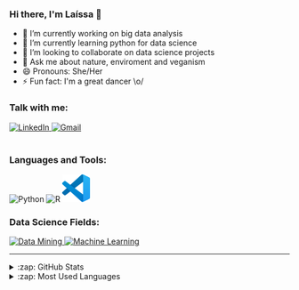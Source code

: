 ### Hi there, I'm Laíssa 👋


- 🔭 I’m currently working on big data analysis
- 🌱 I’m currently learning python for data science
- 👯 I’m looking to collaborate on data science projects
- 💬 Ask me about nature, enviroment and veganism
- 😄 Pronouns: She/Her
- ⚡ Fun fact: I'm a great dancer \o/

### Talk with me:
<div align="left">
  <a href="https://www.linkedin.com/in/laissapo/">
    <img src="https://img.shields.io/badge/LinkedIn-0077B5?style=for-the-badge&logo=linkedin&logoColor=white" title="LinkedIn" />
  </a>
  
  <a href="mailto:laissapo@gmail.com">
    <img src="https://img.shields.io/badge/Gmail-D14836?style=for-the-badge&logo=gmail&logoColor=white" title="Gmail" />
  </a>
</div>


<br />

### Languages and Tools:

<div align="left" style="margin: auto">
    <img src="https://img.icons8.com/color/48/000000/python--v2.png" title="Python" width="50em" />
    <img src="https://img.icons8.com/external-becris-flat-becris/64/000000/external-r-data-science-becris-flat-becris.png" title="R" width="50em" />
    <img src="https://raw.githubusercontent.com/github/explore/80688e429a7d4ef2fca1e82350fe8e3517d3494d/topics/visual-studio-code/visual-studio-code.png"             title="Visual Studio Code" width="50em" />
</div>

  
### Data Science Fields:

<div align="left" style="margin: auto">
  
  <a href="https://www.ibm.com/cloud/learn/data-mining">
    <img src="https://img.icons8.com/external-becris-flat-becris/64/000000/external-data-mining-data-science-becris-flat-becris.png" title="Data Mining"                width="50em" />
  </a>
  
  <a href="https://www.ibm.com/uk-en/cloud/learn/machine-learning">
    <img src="https://img.icons8.com/external-becris-flat-becris/64/000000/external-machine-learning-data-science-becris-flat-becris.png" title="Machine Learning"     width="50em" />
  </a>
 


<br />


---

<details>
  <summary>:zap: GitHub Stats</summary>

  <img align="left" alt="Laíssa's GitHub Stats" src="https://github-readme-stats.vercel.app/api?username=laissapo&show_icons=true&hide_border=true" />

</details>

<details>
  <summary>:zap: Most Used Languages</summary>


<img align="left" alt="Laíssa's GitHub Top Languages" src="https://github-readme-stats.vercel.app/api/top-langs/?username=laissapo" />

</details>
